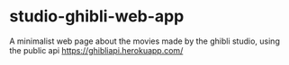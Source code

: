# studio-ghibli-web-app
A minimalist web page about the movies made by the ghibli studio, using the public api https://ghibliapi.herokuapp.com/
